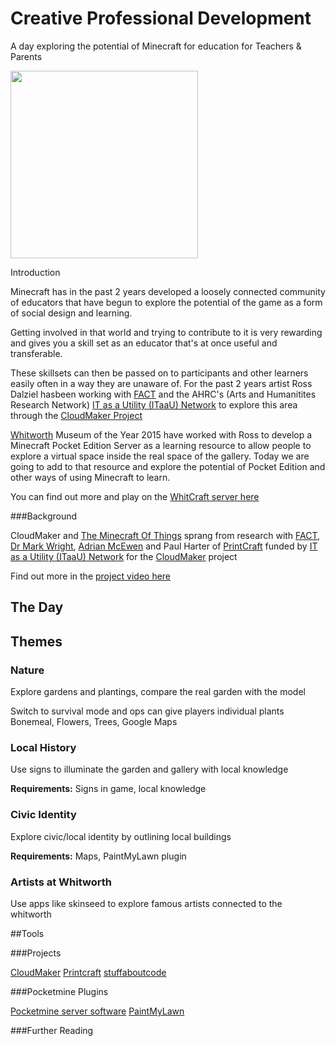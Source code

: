 # Creative Professional Development 

A day exploring the potential of Minecraft for education for Teachers & Parents

<img src="https://cloud.githubusercontent.com/assets/128456/9811986/43a7816e-5872-11e5-86ca-acfaa4c2cbcb.png" width="300">

Introduction

Minecraft has in the past 2 years developed a loosely connected community of educators that have begun to explore the potential of the game as a form of social design and learning.

Getting involved in that world and trying to contribute to it is very rewarding and gives you a skill set as an educator that's at once useful and transferable.

These skillsets can then be passed on to participants and other learners easily often in a way they are unaware of. For the past 2 years artist Ross Dalziel hasbeen working with [FACT](http://fact.co.uk/) and the AHRC's (Arts and Humanitites Research Network) [IT as a Utility (ITaaU) Network](http://www.itutility.ac.uk) to explore this area through the [CloudMaker Project](https://github.com/cheapjack/CloudMaker)  

[Whitworth](http://www.whitworth.manchester.ac.uk/) Museum of the Year 2015 have worked with Ross to develop a Minecraft Pocket Edition Server as a learning resource to allow people to explore a virtual space inside the real space of the gallery. Today we are going to add to that resource and explore the potential of Pocket Edition and other ways of using Minecraft to learn.

You can find out more and play on the [WhitCraft server here](http://cheapjack.github.io/whitcraft/)

###Background

CloudMaker and [The Minecraft Of Things](http://minecraftofthings.tumblr.com) sprang from research with [FACT](http://fact.co.uk/), [Dr Mark Wright](https://twitter.com/dr_mark_wright), [Adrian McEwen](http://www.mcqn.com/) and Paul Harter of [PrintCraft](http://www.printcraft.org/) funded by [IT as a Utility (ITaaU) Network](http://www.itutility.ac.uk) for the [CloudMaker](http://www.fact.co.uk/projects/cloudmaker-making-minecraft-real.aspx) project

Find out more in the [project video here](https://vimeo.com/92258008) 
 

## The Day

## Themes 

### Nature

Explore gardens and plantings, compare the real garden with the model

Switch to survival mode and ops can give players individual plants
Bonemeal, Flowers, Trees, Google Maps

### Local History 

Use signs to illuminate the garden and gallery with local knowledge

**Requirements:**
Signs in game, local knowledge

### Civic Identity

Explore civic/local identity by outlining local buildings

**Requirements:**
Maps, PaintMyLawn plugin

### Artists at Whitworth

Use apps like skinseed to explore famous artists connected to the whitworth

##Tools

###Projects

[CloudMaker](https://github.com/cheapjack/CloudMaker/)
[Printcraft](http://www.printcraft.org/)
[stuffaboutcode](http://stuffaboutcode.com)


###Pocketmine Plugins

[Pocketmine server software](https://www.pocketmine.net/)
[PaintMyLawn](https://github.com/shoghicp/PaintMyLawn)

###Further Reading 



